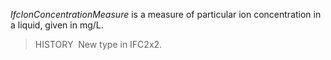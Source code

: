 _IfcIonConcentrationMeasure_ is a measure of particular ion concentration in a liquid, given in mg/L.

> HISTORY&nbsp; New type in IFC2x2.